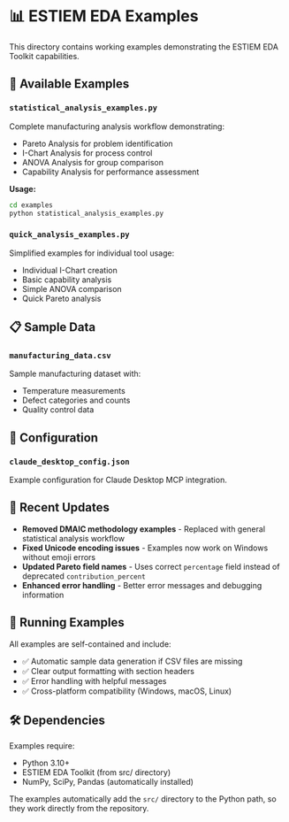 # 📊 ESTIEM EDA Examples

This directory contains working examples demonstrating the ESTIEM EDA Toolkit capabilities.

## 🚀 Available Examples

### **`statistical_analysis_examples.py`**
Complete manufacturing analysis workflow demonstrating:
- Pareto Analysis for problem identification
- I-Chart Analysis for process control
- ANOVA Analysis for group comparison  
- Capability Analysis for performance assessment

**Usage:**
```bash
cd examples
python statistical_analysis_examples.py
```

### **`quick_analysis_examples.py`**
Simplified examples for individual tool usage:
- Individual I-Chart creation
- Basic capability analysis
- Simple ANOVA comparison
- Quick Pareto analysis

## 📋 Sample Data

### **`manufacturing_data.csv`**
Sample manufacturing dataset with:
- Temperature measurements
- Defect categories and counts
- Quality control data

## 🔧 Configuration

### **`claude_desktop_config.json`**
Example configuration for Claude Desktop MCP integration.

## 🎯 Recent Updates

- **Removed DMAIC methodology examples** - Replaced with general statistical analysis workflow
- **Fixed Unicode encoding issues** - Examples now work on Windows without emoji errors
- **Updated Pareto field names** - Uses correct `percentage` field instead of deprecated `contribution_percent`
- **Enhanced error handling** - Better error messages and debugging information

## 📖 Running Examples

All examples are self-contained and include:
- ✅ Automatic sample data generation if CSV files are missing
- ✅ Clear output formatting with section headers
- ✅ Error handling with helpful messages
- ✅ Cross-platform compatibility (Windows, macOS, Linux)

## 🛠️ Dependencies

Examples require:
- Python 3.10+
- ESTIEM EDA Toolkit (from src/ directory)
- NumPy, SciPy, Pandas (automatically installed)

The examples automatically add the `src/` directory to the Python path, so they work directly from the repository.